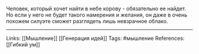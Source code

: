Человек, который хочет найти в небе корову - обязательно ее найдет. Но если у него не будет такого намерения и желания, он даже в очень похожем силуэте сможет разглядеть лишь невзрачное облако. 
___
Links: [[Мышление]] [[Генерация идей]]
Tags: #мышление 
References: [[Гибкий ум]]